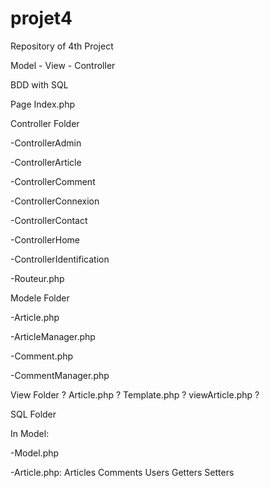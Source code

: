 # projet4

Repository of 4th Project

Model - View - Controller

BDD with SQL

Page Index.php

Controller Folder

-ControllerAdmin

-ControllerArticle

-ControllerComment

-ControllerConnexion

-ControllerContact

-ControllerHome

-ControllerIdentification

-Routeur.php

Modele Folder

-Article.php

-ArticleManager.php

-Comment.php

-CommentManager.php

View Folder ? 
Article.php ? 
Template.php ? 
viewArticle.php ?

SQL Folder

In Model:

-Model.php

-Article.php: 
Articles
Comments
Users
Getters
Setters
